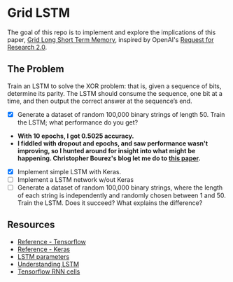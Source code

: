 # Grid LSTM

The goal of this repo is to implement and explore the implications of this paper, [Grid Long Short Term Memory](https://arxiv.org/pdf/1507.01526v3.pdf), inspired by OpenAI's [Request for Research 2.0](https://blog.openai.com/requests-for-research-2/). 

## The Problem

Train an LSTM to solve the XOR problem: that is, given a sequence of bits, determine its parity. The LSTM should consume the sequence, one bit at a time, and then output the correct answer at the sequence’s end. 

- [X] Generate a dataset of random 100,000 binary strings of length 50. Train the LSTM; what performance do you get?
* **With 10 epochs, I got 0.5025 accuracy.** 
* **I fiddled with dropout and epochs, and saw performance wasn't improving, so I hunted around for insight into what might be happening. Christopher Bourez's blog let me do to [this paper](https://arxiv.org/abs/1507.01526).**
- [X] Implement simple LSTM with Keras.
- [ ] Implement a LSTM network w/out Keras
- [ ] Generate a dataset of random 100,000 binary strings, where the length of each string is independently and randomly chosen between 1 and 50. Train the LSTM. Does it succeed? What explains the difference?

## Resources

* [Reference - Tensorflow](https://github.com/phvu/grid-lstm-tensorflow/tree/master/char_rnn)
* [Reference - Keras](https://github.com/davidbuniat/GridLSTM)
* [LSTM parameters](https://stackoverflow.com/questions/45278286/how-to-choose-lstm-keras-parameters?utm_medium=organic&utm_source=google_rich_qa&utm_campaign=google_rich_qa)
* [Understanding LSTM](http://colah.github.io/posts/2015-08-Understanding-LSTMs/)
* [Tensorflow RNN cells](https://github.com/tensorflow/tensorflow/blob/r1.4/tensorflow/contrib/rnn/python/ops/rnn_cell.py)
